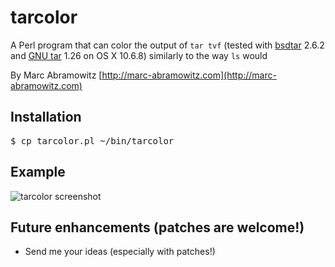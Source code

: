 # tarcolor

A Perl program that can color the output of `tar tvf` (tested with [bsdtar](http://code.google.com/p/libarchive/) 2.6.2 and [GNU tar](http://www.gnu.org/software/tar/) 1.26 on OS X 10.6.8) similarly to the way `ls` would

By Marc Abramowitz [http://marc-abramowitz.com](http://marc-abramowitz.com)

## Installation

<pre>
$ cp tarcolor.pl ~/bin/tarcolor
</pre>

## Example

![tarcolor screenshot](https://github.com/msabramo/tarcolor/raw/master/tarcolor_screenshot.png "tarcolor screenshot")


## Future enhancements (patches are welcome!)

* Send me your ideas (especially with patches!)

